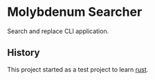 # Molybdenum Searcher

Search and replace CLI application.

## History

This project started as a test project to learn [rust](https://www.rust-lang.org/).
